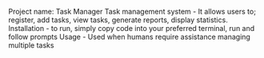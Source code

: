 Project name: Task Manager
Task management system - It allows users to;
register, add tasks, view tasks, generate reports, display statistics. 
Installation - to run, simply copy code into your preferred terminal, run and follow prompts
Usage - Used when humans require assistance managing multiple tasks
